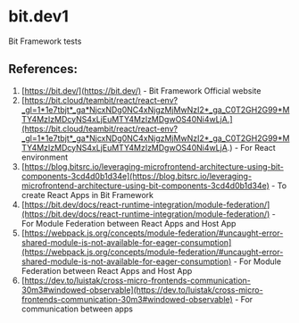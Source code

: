 # **bit.dev1**
Bit Framework tests


## **References:**
1. [https://bit.dev/](https://bit.dev/) - Bit Framework Official website
2. [https://bit.cloud/teambit/react/react-env?_gl=1*1e7tbjt*_ga*NjcxNDg0NC4xNjgzMjMwNzI2*_ga_C0T2GH2G99*MTY4MzIzMDcyNS4xLjEuMTY4MzIzMDgwOS40Ni4wLjA.](https://bit.cloud/teambit/react/react-env?_gl=1*1e7tbjt*_ga*NjcxNDg0NC4xNjgzMjMwNzI2*_ga_C0T2GH2G99*MTY4MzIzMDcyNS4xLjEuMTY4MzIzMDgwOS40Ni4wLjA.) - For React environment
3. [https://blog.bitsrc.io/leveraging-microfrontend-architecture-using-bit-components-3cd4d0b1d34e](https://blog.bitsrc.io/leveraging-microfrontend-architecture-using-bit-components-3cd4d0b1d34e) - To create React Apps in Bit Framework
4. [https://bit.dev/docs/react-runtime-integration/module-federation/](https://bit.dev/docs/react-runtime-integration/module-federation/) - For Module Federation between React Apps and Host App
5. [https://webpack.js.org/concepts/module-federation/#uncaught-error-shared-module-is-not-available-for-eager-consumption](https://webpack.js.org/concepts/module-federation/#uncaught-error-shared-module-is-not-available-for-eager-consumption) - For Module Federation between React Apps and Host App
6. [https://dev.to/luistak/cross-micro-frontends-communication-30m3#windowed-observable](https://dev.to/luistak/cross-micro-frontends-communication-30m3#windowed-observable) - For communication between apps
